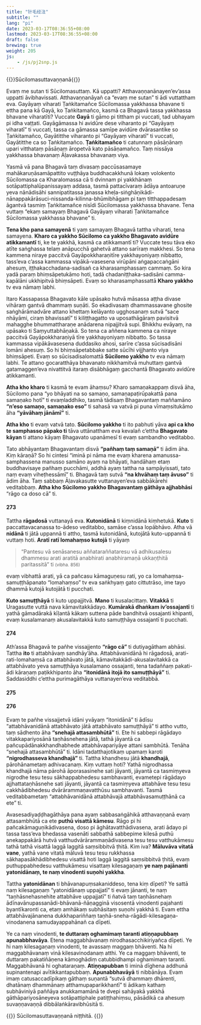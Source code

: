 ```yaml
---
title: "针毛经注"
subtitle: ""
lang: "pi"
date: 2023-03-17T08:36:55+08:00
lastmod: 2023-03-17T08:36:55+08:00
draft: false
brewing: true
weight: 205
js:
    - /js/pj2snp.js
---
```


{{<subtitle>}}Sūcilomasuttavaṇṇanā{{</subtitle>}}

Evaṃ me sutan ti Sūcilomasuttaṃ. Kā uppatti? Atthavaṇṇanānayen’ev’assa uppatti āvibhavissati. Atthavaṇṇanāyañ ca “evaṃ me sutan” ti ādi vuttattham eva. Gayāyaṃ viharati Ṭaṅkitamañce Sūcilomassa yakkhassa bhavane ti ettha pana kā Gayā, ko Ṭaṅkitamañco, kasmā ca Bhagavā tassa yakkhassa bhavane viharatīti? Vuccate **Gayā** ti gāmo pi tittham pi vuccati, tad ubhayam pi idha vaṭṭati. Gayāgāmassa hi avidūre dese viharanto pi “Gayāyaṃ viharatī” ti vuccati, tassa ca gāmassa samīpe avidūre dvārasantike so Ṭaṅkitamañco, Gayātitthe viharanto pi “Gayāyaṃ viharatī” ti vuccati, Gayātitthe ca so Ṭaṅkitamañco. **Ṭaṅkitamañco** ti catunnaṃ pāsāṇānaṃ upari vitthataṃ pāsāṇaṃ āropetvā kato pāsāṇamañco. Taṃ nissāya yakkhassa bhavanaṃ Āḷavakassa bhavanaṃ viya.

Yasmā vā pana Bhagavā taṃ divasaṃ paccūsasamaye mahākaruṇāsamāpattito vuṭṭhāya buddhacakkhunā lokaṃ volokento Sūcilomassa ca Kharalomassa cā ti dvinnam pi yakkhānaṃ sotāpattiphalūpanissayaṃ addasa, tasmā pattacīvaraṃ ādāya antoaruṇe yeva nānādisāhi sannipatitassa janassa kheḷa-siṅghāṇikādi-nānappakārāsuci-nissanda-kilinna-bhūmibhāgam pi taṃ titthappadesaṃ āgantvā tasmiṃ Ṭaṅkitamañce nisīdi Sūcilomassa yakkhassa bhavane. Tena vuttaṃ “ekaṃ samayaṃ Bhagavā Gayāyaṃ viharati Ṭaṅkitamañce Sūcilomassa yakkhassa bhavane” ti.

**Tena kho pana samayenā** ti yaṃ samayaṃ Bhagavā tattha viharati, tena samayena. **Kharo ca yakkho Sūcilomo ca yakkho Bhagavato avidūre atikkamantī** ti, ke te yakkhā, kasmā ca atikkamantī ti? Vuccate tesu tāva eko atīte saṅghassa telaṃ anāpucchā gahetvā attano sarīraṃ makkhesi. So tena kammena niraye paccitvā Gayāpokkharaṇitīre yakkhayoniyaṃ nibbatto, tass’eva c’assa kammassa vipākā-vasesena virūpāni aṅgapaccaṅgāni ahesuṃ, iṭṭhakacchadana-sadisañ ca kharasamphassaṃ cammaṃ. So kira yadā paraṃ bhiṃsāpetukāmo hoti, tadā chadaniṭṭhaka-sadisāni camma-kapālāni ukkhipitvā bhiṃsāpeti. Evaṃ so kharasamphassattā **Kharo yakkho** tv eva nāmaṃ labhi.

Itaro Kassapassa Bhagavato kāle upāsako hutvā māsassa aṭṭha divase vihāraṃ gantvā dhammaṃ suṇāti. So ekadivasaṃ dhammassavane ghosite saṅghārāmadvāre attano khettaṃ kelāyanto ugghosanaṃ sutvā “sace nhāyāmi, ciraṃ bhavissatī” ti kiliṭṭhagatto va uposathāgāraṃ pavisitvā mahagghe bhummattharaṇe anādarena nipajjitvā supi. Bhikkhu evāyaṃ, na upāsako ti Saṃyuttabhāṇakā. So tena ca aññena kammena ca niraye paccitvā Gayāpokkharaṇiyā tīre yakkhayoniyaṃ nibbatto. So tassa kammassa vipākāvasesena duddasiko ahosi, sarīre c’assa sūcisadisāni lomāni ahesuṃ. So hi bhiṃsāpetabbake satte sūcīhi vijjhanto viya bhiṃsāpeti. Evaṃ so sūcisadisalomattā **Sūcilomo yakkho** tv eva nāmaṃ labhi. Te attano gocaratthāya bhavanato nikkhamitvā muhuttaṃ gantvā gatamaggen’eva nivattitvā itaraṃ disābhāgaṃ gacchantā Bhagavato avidūre atikkamanti.

**Atha kho kharo** ti kasmā te evam āhaṃsu? Kharo samaṇakappaṃ disvā āha, Sūcilomo pana “yo bhāyati na so samaṇo, samaṇapaṭirūpakattā pana samaṇako hotī” ti evaṃladdhiko, tasmā tādisaṃ Bhagavantaṃ maññamāno **“n’eso samaṇo, samaṇako eso”** ti sahasā va vatvā pi puna vīmaṃsitukāmo āha **“yāvāhaṃ jānāmī”** ti.

**Atha kho** ti evaṃ vatvā tato. **Sūcilomo yakkho** ti ito pabhuti yāva **api ca kho te samphasso pāpako ti** tāva uttānattham eva kevalañ c’ettha **Bhagavato kāyan** ti attano kāyaṃ Bhagavato upanāmesī ti evaṃ sambandho veditabbo.

Tato abhāyantaṃ Bhagavantaṃ disvā **“pañhaṃ taṃ samaṇā”** ti ādim āha. Kiṃ kāraṇā? So hi cintesi “iminā pi nāma me evaṃ kharena amanussa-samphassena manusso samāno ayaṃ na bhāyati, handāhaṃ etaṃ buddhavisaye pañhaṃ pucchāmi, addhā ayaṃ tattha na sampāyissati, tato naṃ evaṃ viheṭhessāmī” ti. Bhagavā taṃ sutvā **“na khvāhaṃ taṃ āvuso”** ti ādim āha. Taṃ sabbaṃ Āḷavakasutte vuttanayen’eva sabbākārehi veditabbaṃ. **Atha kho Sūcilomo yakkho Bhagavantaṃ gāthāya ajjhabhāsi** “rāgo ca doso cā” ti.

#### 273

Tattha **rāgadosā** vuttanayā eva. **Kutonidānā** ti kiṃnidānā kiṃhetukā. **Kuto** ti paccattavacanassa to-ādeso veditabbo, samāse c’assa lopābhāvo. Atha vā **nidānā** ti jātā uppannā ti attho, tasmā kutonidānā, kutojātā kuto-uppannā ti vuttaṃ hoti. **Aratī ratī lomahaṃso kutojā** ti yāyaṃ

> “Pantesu vā senāsanesu aññataraññataresu vā adhikusalesu dhammesu arati aratitā anabhirati anabhiramaṇā ukkaṇṭhitā paritassitā” ti <small>(vibha. 856)</small>

evaṃ vibhattā arati, yā ca pañcasu kāmaguṇesu rati, yo ca lomahaṃsa-samuṭṭhāpanato “lomahaṃso” tv eva saṅkhyaṃ gato cittutrāso, ime tayo dhammā kutojā kutojātā ti pucchati.

**Kuto samuṭṭhāyā** ti kuto uppajjitvā. **Mano** ti kusalacittaṃ. **Vitakkā** ti Uragasutte vuttā nava kāmavitakkādayo. **Kumārakā dhaṅkam iv’ossajantī** ti yathā gāmadārakā kīḷantā kākaṃ suttena pāde bandhitvā ossajanti khipanti, evaṃ kusalamanaṃ akusalavitakkā kuto samuṭṭhāya ossajantī ti pucchati.

#### 274

Ath’assa Bhagavā te pañhe vissajjento **“rāgo cā”** ti dutiyagātham abhāsi. Tattha **ito** ti attabhāvaṃ sandhāy’āha. Attabhāvanidānā hi rāgadosā, arati-rati-lomahaṃsā ca attabhāvato jātā, kāmavitakkādi-akusalavitakkā ca attabhāvato yeva samuṭṭhāya kusalamano ossajanti, tena tadaññaṃ pakati-ādi kāraṇaṃ paṭikkhipanto āha **“itonidānā itojā ito samuṭṭhāyā”** ti. Saddasiddhi c’ettha purimagāthāya vuttanayen’eva veditabbā.

#### 275

#### 276

Evaṃ te pañhe vissajjetvā idāni yvāyaṃ “itonidānā” ti ādīsu “attabhāvanidānā attabhāvato jātā attabhāvato samuṭṭhāyā” ti attho vutto, taṃ sādhento āha **“snehajā attasambhūtā”** ti. Ete hi sabbepi rāgādayo vitakkapariyosānā taṇhāsnehena jātā, tathā jāyantā ca pañcupādānakkhandhabhede attabhāvapariyāye attani sambhūtā. Tenāha “snehajā attasambhūtā” ti. Idāni tadatthajotikaṃ upamaṃ karoti **“nigrodhasseva khandhajā”** ti. Tattha khandhesu jātā **khandhajā**, pārohānametaṃ adhivacanaṃ. Kiṃ vuttaṃ hoti? Yathā nigrodhassa khandhajā nāma pārohā āporasasinehe sati jāyanti, jāyantā ca tasmiṃyeva nigrodhe tesu tesu sākhappabhedesu sambhavanti, evametepi rāgādayo ajjhattataṇhāsnehe sati jāyanti, jāyantā ca tasmiṃyeva attabhāve tesu tesu cakkhādibhedesu dvārārammaṇavatthūsu sambhavanti. Tasmā veditabbametaṃ “attabhāvanidānā attabhāvajā attabhāvasamuṭṭhānā ca ete” ti.

Avasesadiyaḍḍhagāthāya pana ayaṃ sabbasaṅgāhikā atthavaṇṇanā evaṃ attasambhūtā ca ete **puthū visattā kāmesu**. Rāgo pi hi pañcakāmaguṇikādivasena, doso pi āghātavatthādivasena, arati ādayo pi tassa tass’eva bhedassa vasenāti sabbathā sabbepime kilesā puthū anekappakārā hutvā vatthudvārārammaṇādivasena tesu tesu vatthukāmesu tathā tathā visattā laggā laggitā saṃsibbitvā ṭhitā. Kim iva? **Māluvāva vitatā vane**, yathā vane vitatā māluvā tesu tesu rukkhassa sākhapasākhādibhedesu visattā hoti laggā laggitā saṃsibbitvā ṭhitā, evaṃ puthuppabhedesu vatthukāmesu visattaṃ kilesagaṇaṃ **ye naṃ pajānanti yatonidānaṃ, te naṃ vinodenti suṇohi yakkha**.

Tattha **yatonidānan** ti bhāvanapuṃsakaniddeso, tena kiṃ dīpeti? Ye sattā naṃ kilesagaṇaṃ “yatonidānaṃ uppajjatī” ti evaṃ jānanti, te naṃ “taṇhāsnehasnehite attabhāve uppajjatī” ti ñatvā taṃ taṇhāsnehaṃ ādīnavānupassanādi-bhāvanā-ñāṇagginā visosentā vinodenti pajahanti byantīkaronti ca, etaṃ amhākaṃ subhāsitaṃ suṇohi yakkhā ti. Evam ettha attabhāvajānanena dukkhapariññaṃ taṇhā-sneha-rāgādi-kilesagaṇa-vinodanena samudayappahānañ ca dīpeti.

Ye ca naṃ vinodenti, **te duttaraṃ oghamimaṃ taranti atiṇṇapubbaṃ apunabbhavāya**. Etena maggabhāvanaṃ nirodhasacchikiriyañca dīpeti. Ye hi naṃ kilesagaṇaṃ vinodenti, te avassaṃ maggaṃ bhāventi. Na hi maggabhāvanaṃ vinā kilesavinodanaṃ atthi. Ye ca maggaṃ bhāventi, te duttaraṃ pakatiñāṇena kāmoghādiṃ catubbidhampi oghamimaṃ taranti. Maggabhāvanā hi oghataraṇaṃ. **Atiṇṇapubban** ti iminā dīghena addhunā supinantenapi avītikkantapubbaṃ. **Apunabbhavāyā** ti nibbānāya. Evam imaṃ catusaccadīpikaṃ gāthaṃ suṇantā “sutvā dhammaṃ dhārenti, dhatānaṃ dhammānaṃ atthamupaparikkhantī” ti ādikaṃ kathaṃ subhāviniyā paññāya anukkamamānā te dvepi sahāyakā yakkhā gāthāpariyosāneyeva sotāpattiphale patiṭṭhahiṃsu, pāsādikā ca ahesuṃ suvaṇṇavaṇṇā dibbālaṅkāravibhūsitā ti.

{{<eof>}}
    Sūcilomasuttavaṇṇanā niṭṭhitā.
{{</eof>}}